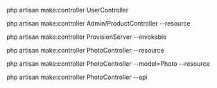 php artisan make:controller UserController

php artisan make:controller Admin/ProductController --resource

php artisan make:controller ProvisionServer --invokable

php artisan make:controller PhotoController --resource

php artisan make:controller PhotoController --model=Photo --resource

php artisan make:controller PhotoController --api
